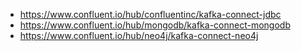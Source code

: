 - https://www.confluent.io/hub/confluentinc/kafka-connect-jdbc
- https://www.confluent.io/hub/mongodb/kafka-connect-mongodb
- https://www.confluent.io/hub/neo4j/kafka-connect-neo4j
